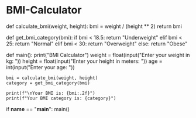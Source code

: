 # BMI-Calculator
def calculate_bmi(weight, height):
    bmi = weight / (height ** 2)
    return bmi

def get_bmi_category(bmi):
    if bmi < 18.5:
        return "Underweight"
    elif bmi < 25:
        return "Normal"
    elif bmi < 30:
        return "Overweight"
    else:
        return "Obese"

def main():
    print("BMI Calculator")
    weight = float(input("Enter your weight in kg: "))
    height = float(input("Enter your height in meters: "))
    age = int(input("Enter your age: "))

    bmi = calculate_bmi(weight, height)
    category = get_bmi_category(bmi)

    print(f"\nYour BMI is: {bmi:.2f}")
    print(f"Your BMI category is: {category}")

if __name__ == "__main__":
    main()
